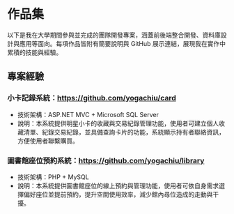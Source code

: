 # 作品集
以下是我在大學期間參與並完成的團隊開發專案，涵蓋前後端整合開發、資料庫設計與應用等面向。每項作品皆附有簡要說明與 GitHub 展示連結，展現我在實作中累積的技能與經驗。

## 專案經驗
###  小卡記錄系統：https://github.com/yogachiu/card
- 技術架構：ASP.NET MVC + Microsoft SQL Server
- 說明：本系統提供明星小卡的收藏與交易紀錄管理功能，使用者可建立個人收藏清單、紀錄交易紀錄，並具備查詢卡片的功能，系統顯示持有者聯絡資訊，方便使用者聯繫購買。
### 圖書館座位預約系統：https://github.com/yogachiu/library
- 技術架構：PHP + MySQL
- 說明：本系統提供圖書館座位的線上預約與管理功能，使用者可依自身需求選擇偏好座位並提前預約，提升空間使用效率，減少館內尋位造成的走動與干擾。
